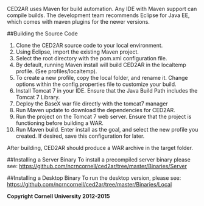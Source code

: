 CED2AR uses Maven for build automation. Any IDE with Maven support can compile builds. The development team recommends Eclipse for Java EE, which comes with maven plugins for the newer versions.

##Building the Source Code

1. Clone the CED2AR source code to your local environment. 
2. Using Eclipse, import the existing Maven project. 
3. Select the root directory with the pom.xml configuration file.
4. By default, running Maven install will build CED2AR in the localtemp profile. (See profiles/localtemp). 
5. To create a new profile, copy the local folder, and rename it. Change options within the config.properties file to customize your build.
6. Install Tomcat 7 in your IDE. Ensure that the Java Build Path includes the Tomcat 7 Library. 
7. Deploy the BaseX war file directly with the tomcat7 manager 
8. Run Maven update to download the dependencies for CED2AR.
9. Run the project on the Tomcat 7 web server. Ensure that the project is functioning before building a WAR. 
10. Run Maven build. Enter install as the goal, and select the new profile you created. If desired, save this configuration for later.

After building, CED2AR should produce a WAR archive in the target folder.

##Installing a Server Binary
To install a precompiled server binary please see:
https://github.com/ncrncornell/ced2ar/tree/master/Binaries/Server

##Installing a Desktop Binary
To run the desktop version, please see:
https://github.com/ncrncornell/ced2ar/tree/master/Binaries/Local

**Copyright Cornell University 2012-2015**
